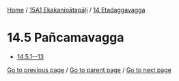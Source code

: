 
[Home](/) / [15A1 Ekakanipātapāḷi](/tipitaka/15A1.md) / [14 Etadaggavagga](/tipitaka/15A1/14.md)

# 14.5 Pañcamavagga

* [14.5.1--13](/tipitaka/15A1/14/14.5/14.5.1--13.md)

[Go to previous page](/tipitaka/15A1/14/14.4/14.4.1--16.md) / [Go to parent page](/tipitaka/15A1/14.md) / [Go to next page](/tipitaka/15A1/14/14.5/14.5.1--13.md)


